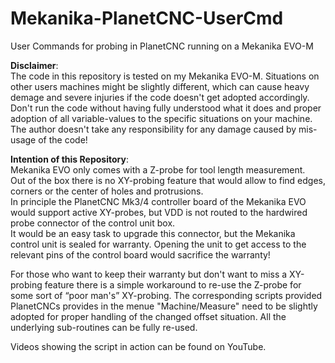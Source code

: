 # Mekanika-PlanetCNC-UserCmd
User Commands for probing in PlanetCNC running on a Mekanika EVO-M

**Disclaimer**: \
The code in this repository is tested on my Mekanika EVO-M. Situations on other users machines might be slightly different, which can cause heavy demage and severe injuries if the code doesn't get adopted accordingly. Don't run the code without having fully understood what it does and proper adoption of all variable-values to the specific situations on your machine. The author doesn't take any responsibility for any damage caused by mis-usage of the code!

**Intention of this Repository**:\
Mekanika EVO only comes with a Z-probe for tool length measurement. \
Out of the box there is no XY-probing feature that would allow to find edges, corners or the center of holes and protrusions.\
In principle the PlanetCNC Mk3/4 controller board of the Mekanika EVO would support active XY-probes, but VDD is not routed to the hardwired probe connector of the control unit box.\
It would be an easy task to upgrade this connector, but the Mekanika control unit  is sealed for warranty.
Opening the unit to get access to the relevant pins of the control board would sacrifice the warranty! <br />

For those who want to keep their warranty but don't want to miss a XY-probing feature there is a simple workaround to re-use the Z-probe for some sort of “poor man's” XY-probing. 
The corresponding scripts provided PlanetCNCs provides in the menue "Machine/Measure" need to be slightly adopted for proper handling of the changed offset situation. All the underlying sub-routines can be fully re-used.



Videos showing the script in action can be found on YouTube.

